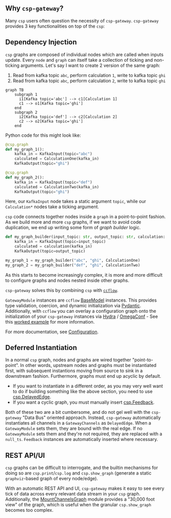 ## Why `csp-gateway`?

Many `csp` users often question the necessity of `csp-gateway`.
`csp-gateway` provides 3 key functionalities on top of the `csp`:

## Dependency Injection

`csp` graphs are composed of individual nodes which are called when inputs update.
Every `node` and `graph` can itself take a collection of ticking and non-ticking arguments.
Let's say I want to create 2 version of the same graph:

1. Read from kafka topic `abc`, perform calculation `1`, write to kafka topic `ghi`
2. Read from kafka topic `abc`, perform calculation `2`, write to kafka topic `ghi`

```mermaid
graph TB
    subgraph 1
      i1[Kafka topic='abc'] --> c1[Calculation 1]
      c1 --> o1[Kafka topic='ghi']
    end
    subgraph 2
      i2[Kafka topic='def'] --> c2[Calculation 2]
      c2 --> o2[Kafka topic='ghi']
    end
```

Python code for this might look like:

```python
@csp.graph
def my_graph_1():
    kafka_in = KafkaInput(topic="abc")
    calculated = CalculationOne(kafka_in)
    KafkaOutput(topic="ghi")

@csp.graph
def my_graph_2():
    kafka_in = KafkaInput(topic="def")
    calculated = CalculationTwo(kafka_in)
    KafkaOutput(topic="ghi")

```

Here, our `KafkaInput` node takes a static argument `topic`, while our `Calculation*` nodes take a ticking argument.

`csp` code connects together nodes inside a `graph` in a point-to-point fashion.
As we build more and more `csp` graphs, if we want to avoid code duplication, we end up writing some form of _graph builder_ logic.

```python
def my_graph_builder(input_topic: str, output_topic: str, calculation: Node)
    kafka_in = KafkaInput(topic=input_topic)
    calculated = calculation(kafka_in)
    KafkaOutput(topic=output_topic)

my_graph_1 = my_graph_builder("abc", "ghi", CalculationOne)
my_graph_2 = my_graph_builder("def", "ghi", CalculationTwo)
```

As this starts to become increasingly complex, it is more and more difficult to configure graphs and nodes nested inside other graphs.

`csp-gateway` solves this by combining `csp` with [`ccflow`](https://github.com/Point72/ccflow).

`GatewayModule` instances are `ccflow` [BaseModel](https://github.com/Point72/ccflow/wiki/Key-Features#base-model) instances.
This provides type validation, coercion, and dynamic initialization via [Pydantic](https://docs.pydantic.dev/latest/).
Additionally, with `ccflow` you can overlay a configuration graph onto the initialization of your `csp-gateway` instances via [Hydra](https://hydra.cc/) / [OmegaConf](https://omegaconf.readthedocs.io/en/2.3_branch/) - See this [worked example](https://github.com/Point72/ccflow/wiki/First-Steps) for more information.

For more documentation, see [Configuration](Configuration).

## Deferred Instantiation

In a normal `csp` graph, nodes and graphs are wired together "point-to-point".
In other words, upstream nodes and graphs must be instantiated first, with subsequent instantions moving from source to sink in a downstream fashion.
Furthermore, graphs must end up acyclic by default.

- If you want to instantiate in a different order, as you may very well want to do if building something like the above section, you need to use [csp.DelayedEdge](https://github.com/Point72/csp/wiki/Feedback-and-Delayed-Edge).
- If you want a cyclic graph, you must manually insert [csp.Feedback](https://github.com/Point72/csp/wiki/Feedback-and-Delayed-Edge).

Both of these two are a bit cumbersome, and do not gel well with the `csp-gateway` "Data Bus" oriented approach.
Instead, `csp-gateway` automatically instantiates all channels in a `GatewayChannels` as `DelayedEdge`.
When a `GatewayModule` sets them, they are bound with the real edge.
If no `GatewayModule` sets them and they're not required, they are replaced with a `null_ts`.
`Feedback` instances are automatically inserted where necessary.

## REST API/UI

`csp` graphs can be difficult to interrogate, and the builtin mechanisms for doing so are `csp.print`/`csp.log` and `csp.show_graph` (generate a static `graphviz`-based graph of every node/edge).

With an automatic REST API and UI, `csp-gateway` makes it easy to see every tick of data across every relevant data stream in your `csp` graph.
Additionally, the [MountChannelsGraph](MountChannelsGraph) module provides a "30,000 foot view" of the graph, which is useful when the granular `csp.show_graph` becomes too complex.
